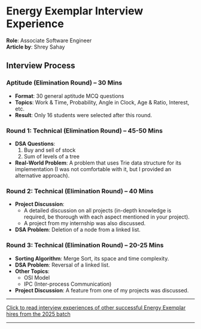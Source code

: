 # Energy Exemplar Interview Experience

**Role**: Associate Software Engineer<br/>
**Article by**: Shrey Sahay

## Interview Process

### Aptitude (Elimination Round) – 30 Mins

- **Format**: 30 general aptitude MCQ questions
- **Topics**: Work & Time, Probability, Angle in Clock, Age & Ratio, Interest, etc.
- **Result**: Only 16 students were selected after this round.

### Round 1: Technical (Elimination Round) – 45-50 Mins

- **DSA Questions**:
  1. Buy and sell of stock
  2. Sum of levels of a tree
- **Real-World Problem**: A problem that uses Trie data structure for its implementation (I was not comfortable with it, but I provided an alternative approach).

### Round 2: Technical (Elimination Round) – 40 Mins

- **Project Discussion**:
  - A detailed discussion on all projects (in-depth knowledge is required, be thorough with each aspect mentioned in your project).
  - A project from my internship was also discussed.
- **DSA Problem**: Deletion of a node from a linked list.

### Round 3: Technical (Elimination Round) – 20-25 Mins

- **Sorting Algorithm**: Merge Sort, its space and time complexity.
- **DSA Problem**: Reversal of a linked list.
- **Other Topics**:
  - OSI Model
  - IPC (Inter-process Communication)
- **Project Discussion**: A feature from one of my projects was discussed.

---

[Click to read interview experiences of other successful Energy Exemplar hires from the 2025 batch](https://drive.google.com/drive/folders/11HVZSejxZiMXkJiUZ_OyDUR5bWo52mmO?usp=drive_link)

---